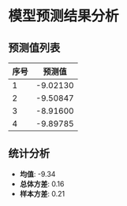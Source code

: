 
# 模型预测结果分析
    
## 预测值列表
| 序号 | 预测值 |
| -------- | ----------------------- |
| 1    | -9.02130              |
| 2    | -9.50847              |
| 3    | -8.91600              |
| 4    | -9.89785              |
    
## 统计分析
- **均值**: -9.34
- **总体方差**: 0.16
- **样本方差**: 0.21
